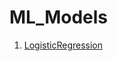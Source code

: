 # ML_Models

1. [LogisticRegression](https://github.com/HripsimeS/ML_Models/tree/master/LogisticRegression)

